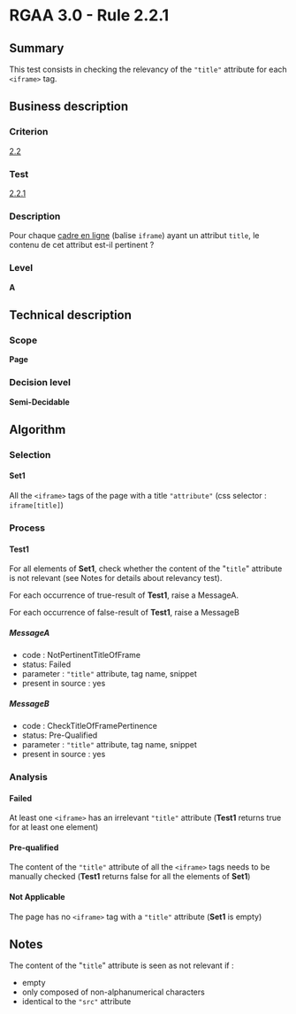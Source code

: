 # RGAA 3.0 -  Rule 2.2.1

## Summary

This test consists in checking the relevancy of the `"title"` attribute for each `<iframe>` tag.

## Business description

### Criterion

[2.2](http://disic.github.io/rgaa_referentiel_en/RGAA3.0_Criteria_English_version_v1.html#crit-2-2)

### Test

[2.2.1](http://disic.github.io/rgaa_referentiel_en/RGAA3.0_Criteria_English_version_v1.html#test-2-2-1)

### Description

Pour chaque <a href="http://references.modernisation.gouv.fr/referentiel-technique-0#mCadreEnLigne">cadre en ligne</a> (balise `iframe`) ayant un attribut `title`, le contenu de cet attribut est-il pertinent ?

### Level

**A**

## Technical description

### Scope

**Page**

### Decision level

**Semi-Decidable**

## Algorithm

### Selection

#### Set1

All the `<iframe>` tags of the page with a title `"attribute"` (css selector : `iframe[title]`)

### Process

#### Test1

For all elements of **Set1**, check whether the content of the "`title`" attribute is not relevant (see Notes for details about relevancy test). 

For each occurrence of true-result of **Test1**, raise a MessageA.

For each occurrence of false-result of **Test1**, raise a MessageB

##### MessageA

-   code : NotPertinentTitleOfFrame
-   status: Failed
-   parameter : `"title"` attribute, tag name, snippet
-   present in source : yes

##### MessageB

-   code : CheckTitleOfFramePertinence
-   status: Pre-Qualified
-   parameter : `"title"` attribute, tag name, snippet
-   present in source : yes

### Analysis

#### Failed

At least one `<iframe>` has an irrelevant `"title"` attribute (**Test1** returns true for at least one element)

#### Pre-qualified

The content of the `"title"` attribute of all the `<iframe>` tags needs to be manually checked (**Test1** returns false for all the elements of **Set1**) 

#### Not Applicable

The page has no `<iframe>` tag with a `"title"` attribute (**Set1** is empty)

## Notes

The content of the "`title`" attribute is seen as not relevant if :

- empty
- only composed of non-alphanumerical characters
- identical to the `"src"` attribute

